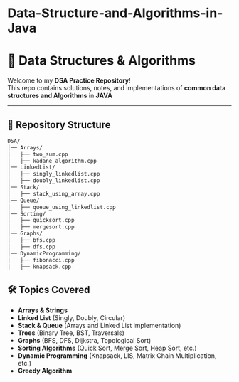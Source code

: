 # Data-Structure-and-Algorithms-in-Java

# 📘 Data Structures & Algorithms

Welcome to my **DSA Practice Repository**!  
This repo contains solutions, notes, and implementations of **common data structures and Algorithms** in **JAVA**

---

## 📂 Repository Structure

```bash
DSA/
│── Arrays/
│   ├── two_sum.cpp
│   ├── kadane_algorithm.cpp
│── LinkedList/
│   ├── singly_linkedlist.cpp
│   ├── doubly_linkedlist.cpp
│── Stack/
│   ├── stack_using_array.cpp
│── Queue/
│   ├── queue_using_linkedlist.cpp
│── Sorting/
│   ├── quicksort.cpp
│   ├── mergesort.cpp
│── Graphs/
│   ├── bfs.cpp
│   ├── dfs.cpp
│── DynamicProgramming/
│   ├── fibonacci.cpp
│   ├── knapsack.cpp
```
## 🛠️ Topics Covered

- **Arrays & Strings**
- **Linked List** (Singly, Doubly, Circular)
- **Stack & Queue** (Arrays and Linked List implementation)
- **Trees** (Binary Tree, BST, Traversals)
- **Graphs** (BFS, DFS, Dijkstra, Topological Sort)
- **Sorting Algorithms** (Quick Sort, Merge Sort, Heap Sort, etc.)
- **Dynamic Programming** (Knapsack, LIS, Matrix Chain Multiplication, etc.)
- **Greedy Algorithm**

